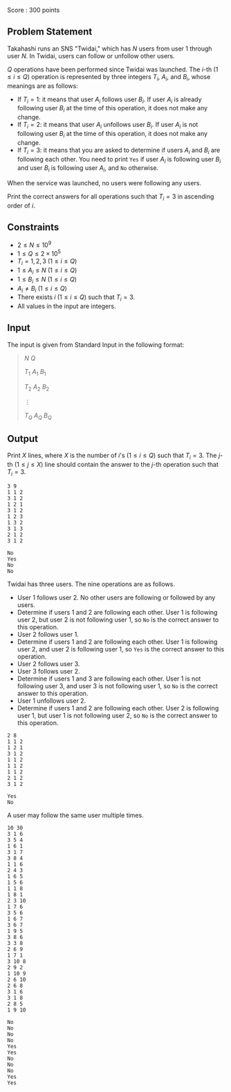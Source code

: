 Score : $300$ points

## Problem Statement

Takahashi runs an SNS "Twidai," which has $N$ users from user $1$ through user $N$.
In Twidai, users can follow or unfollow other users.

$Q$ operations have been performed since Twidai was launched.
The $i$-th $(1\leq i\leq Q)$ operation is represented by three integers $T_i$, $A_i$, and $B_i$, whose meanings are as follows:

- If $T_i = 1$: it means that user $A_i$ follows user $B_i$.  If user $A_i$ is already following user $B_i$ at the time of this operation, it does not make any change.
- If $T_i = 2$: it means that user $A_i$ unfollows user $B_i$.  If user $A_i$ is not following user $B_i$ at the time of this operation, it does not make any change.
- If $T_i = 3$: it means that you are asked to determine if users $A_i$ and $B_i$ are following each other.  You need to print `Yes` if user $A_i$ is following user $B_i$ and user $B_i$ is following user $A_i$, and `No` otherwise.

When the service was launched, no users were following any users.

Print the correct answers for all operations such that $T_i = 3$ in ascending order of $i$.

## Constraints

- $2 \leq N \leq 10 ^ 9$
- $1 \leq Q \leq 2\times10 ^ 5$
- $T _ i=1,2,3\ (1\leq i\leq Q)$
- $1 \leq A _ i \leq N\ (1\leq i\leq Q)$
- $1 \leq B _ i \leq N\ (1\leq i\leq Q)$
- $A _ i\neq B _ i\ (1\leq i\leq Q)$
- There exists $i\ (1\leq i\leq Q)$ such that $T _ i=3$.
- All values in the input are integers.

## Input

The input is given from Standard Input in the following format:

> $N$ $Q$
> 
> $T _ 1$ $A _ 1$ $B _ 1$
> 
> $T _ 2$ $A _ 2$ $B _ 2$
> 
> $\vdots$
> 
> $T _ Q$ $A _ Q$ $B _ Q$

## Output

Print $X$ lines, where $X$ is the number of $i$'s $(1\leq i\leq Q)$ such that $T _ i=3$.
The $j$-th $(1\leq j\leq X)$ line should contain the answer to the $j$-th operation such that $T _ i=3$.

```input1
3 9
1 1 2
3 1 2
1 2 1
3 1 2
1 2 3
1 3 2
3 1 3
2 1 2
3 1 2
```

```output1
No
Yes
No
No
```

Twidai has three users.
The nine operations are as follows.

- User $1$ follows user $2$.  No other users are following or followed by any users.
- Determine if users $1$ and $2$ are following each other.  User $1$ is following user $2$, but user $2$ is not following user $1$, so `No` is the correct answer to this operation.
- User $2$ follows user $1$.
- Determine if users $1$ and $2$ are following each other.  User $1$ is following user $2$, and user $2$ is following user $1$, so `Yes` is the correct answer to this operation.
- User $2$ follows user $3$.
- User $3$ follows user $2$.
- Determine if users $1$ and $3$ are following each other.  User $1$ is not following user $3$, and user $3$ is not following user $1$, so `No` is the correct answer to this operation.
- User $1$ unfollows user $2$.
- Determine if users $1$ and $2$ are following each other.  User $2$ is following user $1$, but user $1$ is not following user $2$, so `No` is the correct answer to this operation.

```input2
2 8
1 1 2
1 2 1
3 1 2
1 1 2
1 1 2
1 1 2
2 1 2
3 1 2
```

```output2
Yes
No
```

A user may follow the same user multiple times.

```input3
10 30
3 1 6
3 5 4
1 6 1
3 1 7
3 8 4
1 1 6
2 4 3
1 6 5
1 5 6
1 1 8
1 8 1
2 3 10
1 7 6
3 5 6
1 6 7
3 6 7
1 9 5
3 8 6
3 3 8
2 6 9
1 7 1
3 10 8
2 9 2
1 10 9
2 6 10
2 6 8
3 1 6
3 1 8
2 8 5
1 9 10
```

```output3
No
No
No
No
Yes
Yes
No
No
No
Yes
Yes
```
